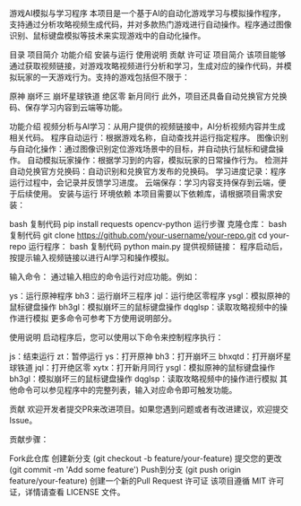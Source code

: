 游戏AI模拟与学习程序
本项目是一个基于AI的自动化游戏学习与模拟操作程序，支持通过分析攻略视频生成代码，并对多款热门游戏进行自动操作。程序通过图像识别、鼠标键盘模拟等技术来实现游戏中的自动化操作。

目录
项目简介
功能介绍
安装与运行
使用说明
贡献
许可证
项目简介
该项目能够通过获取视频链接，对游戏攻略视频进行分析和学习，生成对应的操作代码，并模拟玩家的一天游戏行为。支持的游戏包括但不限于：

原神
崩坏三
崩坏星球铁道
绝区零
新月同行
此外，项目还具备自动兑换官方兑换码、保存学习内容到云端等功能。

功能介绍
视频分析与AI学习：从用户提供的视频链接中，AI分析视频内容并生成相关代码。
程序自动运行：根据游戏名称，自动查找并运行指定程序。
图像识别与自动化操作：通过图像识别定位游戏场景中的目标，并自动执行鼠标和键盘操作。
自动模拟玩家操作：根据学习到的内容，模拟玩家的日常操作行为。
检测并自动兑换官方兑换码：自动识别和兑换官方发布的兑换码。
学习进度记录：程序运行过程中，会记录并反馈学习进度。
云端保存：学习内容支持保存到云端，便于后续使用。
安装与运行
环境依赖
本项目需要以下依赖库，请根据项目需求安装：

bash
复制代码
pip install requests opencv-python
运行步骤
克隆仓库：
bash
复制代码
git clone https://github.com/your-username/your-repo.git
cd your-repo
运行程序：
bash
复制代码
python main.py
提供视频链接：
程序启动后，按提示输入视频链接以进行AI学习和操作模拟。

输入命令：
通过输入相应的命令运行对应功能。例如：

ys：运行原神程序
bh3：运行崩坏三程序
jql：运行绝区零程序
ysgl：模拟原神的鼠标键盘操作
bh3gl：模拟崩坏三的鼠标键盘操作
dqglsp：读取攻略视频中的操作进行模拟
更多命令可参考下方使用说明部分。

使用说明
启动程序后，您可以使用以下命令来控制程序执行：

js：结束运行
zt：暂停运行
ys：打开原神
bh3：打开崩坏三
bhxqtd：打开崩坏星球铁道
jql：打开绝区零
xytx：打开新月同行
ysgl：模拟原神的鼠标键盘操作
bh3gl：模拟崩坏三的鼠标键盘操作
dqglsp：读取攻略视频中的操作进行模拟
其他命令可以参见程序中的完整列表，输入对应命令即可触发功能。

贡献
欢迎开发者提交PR来改进项目。如果您遇到问题或者有改进建议，欢迎提交Issue。

贡献步骤：

Fork此仓库
创建新分支 (git checkout -b feature/your-feature)
提交您的更改 (git commit -m 'Add some feature')
Push到分支 (git push origin feature/your-feature)
创建一个新的Pull Request
许可证
该项目遵循 MIT 许可证，详情请查看 LICENSE 文件。
